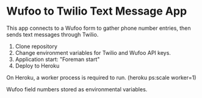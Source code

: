 # Wufoo to Twilio Text Message App

This app connects to a Wufoo form to gather phone number entries, then sends text messages through Twilio.

1) Clone repository
2) Change environment variables for Twilio and Wufoo API keys. 
3) Application start: "Foreman start"
4) Deploy to Heroku

On Heroku, a worker process is required to run. (heroku ps:scale worker=1)

Wufoo field numbers stored as environmental variables.

